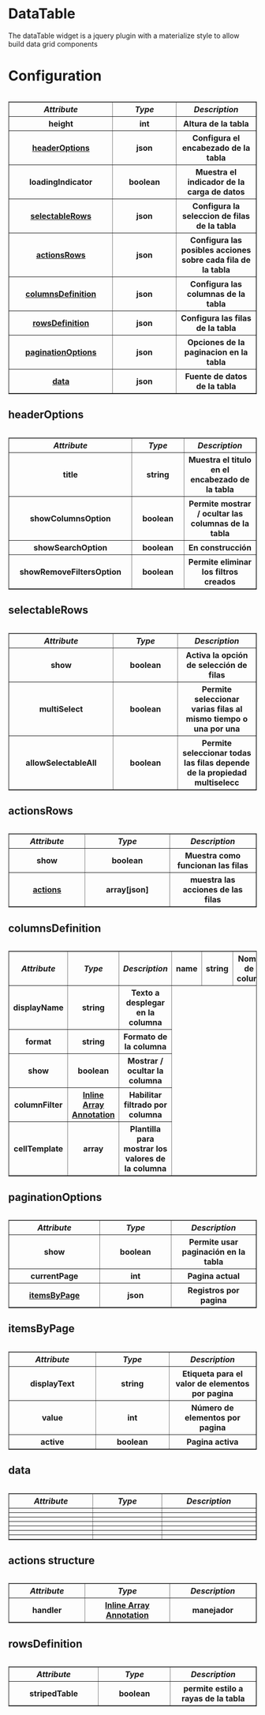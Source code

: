 


<h1>DataTable</h1>

The dataTable widget is a jquery plugin with a materialize style to allow build data grid components

<h1>Configuration</h1>




<table>
<table border="1" cellpadding="15" cellspacing="0" width="75%">
       
<th width="10%"scope="col"><i>Attribute</i></th>
 <th width="10%"scope="col"><i>Type</th></i>
 <th width="10%"scope="col"><i>Description</th></i>

 <tr>
    
 <th>height</th>
 <th>int</th>
 <th>Altura de la tabla</th>
            
 </tr>
 
<tr>
    
 <th><a href="#headerOptions">headerOptions</th></a>
 <th>json</th>
 <th>Configura el encabezado de la tabla</th>
            
 </tr>
 
 <tr>
    
 <th>loadingIndicator</th>
 <th>boolean</th>
 <th>Muestra el indicador de la carga de datos</th>
            
 </tr>
 
 <tr>
    
 <th><a href="#selectableRows">selectableRows</th></a>
 <th>json</th>
 <th>Configura la seleccion de filas de la tabla</th>
            
 </tr>
 
 <tr>
    
 <th><a href="#actionsRows">actionsRows</th><a/>
 <th>json</th>
 <th>Configura las posibles acciones sobre cada fila de la tabla</th>
            
 </tr>
 
 <tr>
    
 <th><a href="#columnsDefinition">columnsDefinition</th></a>
 <th>json</th>
 <th>Configura las columnas de la tabla</th>
            
 </tr>
 
 <tr>
    
 <th><a href="#rowsDefinition">rowsDefinition</th></a>
 <th>json</th>
 <th>Configura las filas de la tabla</th>
            
 </tr>
 
 <tr>
    
 <th><a href="#paginationOptions">paginationOptions</th>
 <th>json</th>
 <th>Opciones de la paginacion en la tabla</th>
            
 </tr>
 
 <tr>
    
 <th><a href="#data">data</th></a>
 <th>json</th>
 <th>Fuente de datos de la tabla</th>
            
 </tr>
</table>





           
  <h2 id="headerOptions">headerOptions</h2>
    <table>
   <table border="1" cellpadding="15" cellspacing="0" width="75%">
                 

<th width="10%"scope="col"><i>Attribute</i></th>
 <th width="10%"scope="col"><i>Type</th></i>
 <th width="10%"scope="col"><i>Description</th></i>
                   
<tr>
 <th>title </th>
 <th>string</th>
 <th>Muestra el titulo en el encabezado de la tabla</th>
            
 </tr>
            
 <tr>
 <th>showColumnsOption</th>
 <th>boolean</th>
 <th>Permite mostrar / ocultar las columnas de la tabla</th>
  </tr>
            
  <tr>
  <th> showSearchOption</td>
  <th>boolean</th>
  <th>En construcción </th>
  </tr>
  
  <tr>
  <th> showRemoveFiltersOption</th>
  <th>boolean</th>
  <th>Permite eliminar los filtros creados</th>
  </tr>
  
  
  </table>
  
<h2 id="selectableRows">selectableRows</h2>
<table>
<table border="1" cellpadding="15" cellspacing="0" width="75%">
       
<th width="10%"scope="col"><i>Attribute</i></th>
 <th width="10%"scope="col"><i>Type</th></i>
 <th width="10%"scope="col"><i>Description</th></i>

 <tr>
 <th>show</th>
 <th>boolean</th>
 <th>Activa la opción de selección de filas </th>
 </tr>
 
 <tr>
 <th>multiSelect</th>
 <th>boolean</th>
 <th>Permite seleccionar varias filas al mismo tiempo o una por una</th>
 </tr>
 
<tr>
 <th> allowSelectableAll</th>
 <th>boolean</th>
 <th>Permite seleccionar todas las filas depende de la propiedad multiselecc</th>
 </tr>
 </table>
            

 <h2 id="actionsRows">actionsRows</h2>  
 <table>
 <table border="1" cellpadding="15" cellspacing="0" width="75%">
               
<th width="10%"scope="col"><i>Attribute</i></th>
 <th width="10%"scope="col"><i>Type</th></i>
 <th width="10%"scope="col"><i>Description</th></i>
 </tr>

 
 <tr>
<th>show</th>
<th>boolean</th>
<th>Muestra como funcionan las filas</th>
</tr>
            
  <tr>
<th><a href="#actions structure">actions</th></a>
<th>array[json]</th>
<th>muestra las acciones de las filas</th>
</tr>
 </table> 


 <h2 id="columnsDefinition">columnsDefinition</h2>
 <table>

  <table border="1" cellpadding="15" cellspacing="0" width="75%">
                                                               
<th width="10%"scope="col"><i>Attribute</i></th>
 <th width="10%"scope="col"><i>Type</th></i>
 <th width="10%"scope="col"><i>Description</th></i>
 
 <th>name</th>
 <th>string</th>
 <th>Nombre de la columna</th>
 </tr>
   
 <tr>
<th>displayName</th>
 <th>string</th>
 <th>Texto a desplegar en la columna</th> 
</tr> 

<tr>
 <th>format</th>
 <th>string</th>
 <th>Formato de la columna</th>
 </tr> 
 
 <tr>
 <th>show</th>
 <th>boolean</th>
 <th>Mostrar / ocultar la columna</th>
 </tr>
 
 <tr>
 <th>columnFilter</th>
 <th><a href="https://docs.angularjs.org/guide/di">Inline Array Annotation</th></a>
 <th>Habilitar filtrado por columna</th>
 </tr> 
 
  <tr>
 <th>cellTemplate</th>
 <th>array</th>
 <th>Plantilla para mostrar los valores de la columna</th>
 </tr> 
 
  </table>
 
 
 <h2 id="paginationOptions">paginationOptions</h2>  
     <table>
         
 <table border="1" cellpadding="15" cellspacing="0" width="75%">
                    
<th width="10%"scope="col"><i>Attribute</i></th>
 <th width="10%"scope="col"><i>Type</th></i>
 <th width="10%"scope="col"><i>Description</th></i>
 
  <tr> 
 <th>show</th>
 <th>boolean</th>
 <th>Permite usar paginación en la tabla </th>   
 </tr>
 
<tr>  
<th>currentPage</th>
<th>int</th>
<th>Pagina actual</th>    
</tr>

<tr>  
<th><a href="#itemsByPage">itemsByPage</th>
<th>json</th>
<th>Registros por pagina</th>    
</tr>   
 </table>
 
 <h2 id="itemsByPage">itemsByPage</h2>
 <table>

  <table border="1" cellpadding="15" cellspacing="0" width="75%">
                                                               
<th width="10%"scope="col"><i>Attribute</i></th>
 <th width="10%"scope="col"><i>Type</th></i>
 <th width="10%"scope="col"><i>Description</th></i>


 <tr>
    <th>displayText</th>
    <th>string</th>
    <th>Etiqueta para el valor de elementos por pagina</th>
    </tr>

 <tr>
    <th>value</th>
    <th>int</th>
    <th>Número de elementos por pagina</th>
    </tr>
<tr>
    <th>active</th>
    <th>boolean</th>
    <th>Pagina activa</th>
    </tr>
</table>

 
<h2 id="data">data</h2>  
<table>
                                                  
<table border="1" cellpadding="15" cellspacing="0" width="75%">
<th width="10%"scope="col"><i>Attribute</i></th>
 <th width="10%"scope="col"><i>Type</th></i>
 <th width="10%"scope="col"><i>Description</th></i>
                                                                   
 <tr>
<th></th>
<th></th>
<th> </th>
</tr>

 <tr>
<th></th>
<th></th>
<th> </th>
</tr>        

 <tr>
<th></th>
<th></th>
<th> </th>
</tr>


 <tr>
<th></th>
<th></th>
<th> </th>
</tr>

 <tr>
<th></th>
<th></th>
<th> </th>
</tr>  
             
 <tr>
<th></th>
<th></th>
<th> </th>
</tr>

 <tr>
<th></th>
<th></th>
<th> </th>
</tr>
</table>

<h2 id="actions structure">actions structure</h2>
 <table>

  <table border="1" cellpadding="15" cellspacing="0" width="75%">
                                                               
<th width="10%"scope="col"><i>Attribute</i></th>
 <th width="10%"scope="col"><i>Type</th></i>
 <th width="10%"scope="col"><i>Description</th></i>

 <tr>
    <th>handler</th>
    <th><a href="https://docs.angularjs.org/guide/di">Inline Array Annotation</th></a>
    <th>manejador</th>
    </tr>
    </table>
    

<h2 id="rowsDefinition">rowsDefinition</h2>

<table>
<table border="1" cellpadding="15" cellspacing="0" width="75%">
       
<th width="10%"scope="col"><i>Attribute</i></th>
 <th width="10%"scope="col"><i>Type</th></i>
 <th width="10%"scope="col"><i>Description</th></i>

 <tr>
    
 <th>stripedTable</th>
 <th>boolean</th>
 <th>permite estilo a rayas de la tabla</th>
            
 </tr>























                     
        
        
               
                        
        
        
        











     



